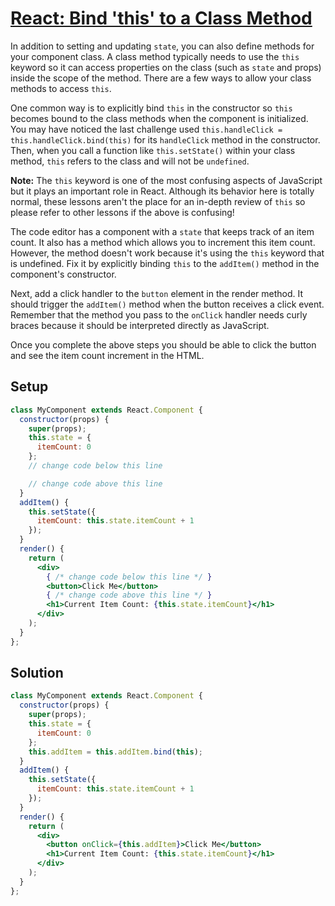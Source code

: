 # [React: Bind 'this' to a Class Method](https://learn.freecodecamp.org/front-end-libraries/react/bind-this-to-a-class-method)

In addition to setting and updating `state`, you can also define methods for your component class. A class method typically needs to use the `this` keyword so it can access properties on the class (such as `state` and props) inside the scope of the method. There are a few ways to allow your class methods to access `this`.

One common way is to explicitly bind `this` in the constructor so `this` becomes bound to the class methods when the component is initialized. You may have noticed the last challenge used `this.handleClick = this.handleClick.bind(this)` for its `handleClick` method in the constructor. Then, when you call a function like `this.setState()` within your class method, `this` refers to the class and will not be `undefined`.

**Note:** The `this` keyword is one of the most confusing aspects of JavaScript but it plays an important role in React. Although its behavior here is totally normal, these lessons aren't the place for an in-depth review of `this` so please refer to other lessons if the above is confusing!


The code editor has a component with a `state` that keeps track of an item count. It also has a method which allows you to increment this item count. However, the method doesn't work because it's using the `this` keyword that is undefined. Fix it by explicitly binding `this` to the `addItem()` method in the component's constructor.

Next, add a click handler to the `button` element in the render method. It should trigger the `addItem()` method when the button receives a click event. Remember that the method you pass to the `onClick` handler needs curly braces because it should be interpreted directly as JavaScript.

Once you complete the above steps you should be able to click the button and see the item count increment in the HTML.

## Setup
```jsx
class MyComponent extends React.Component {
  constructor(props) {
    super(props);
    this.state = {
      itemCount: 0
    };
    // change code below this line

    // change code above this line
  }
  addItem() {
    this.setState({
      itemCount: this.state.itemCount + 1
    });
  }
  render() {
    return (
      <div>
        { /* change code below this line */ }
        <button>Click Me</button>
        { /* change code above this line */ }
        <h1>Current Item Count: {this.state.itemCount}</h1>
      </div>
    );
  }
};
```

## Solution
```jsx
class MyComponent extends React.Component {
  constructor(props) {
    super(props);
    this.state = {
      itemCount: 0
    };
    this.addItem = this.addItem.bind(this);
  }
  addItem() {
    this.setState({
      itemCount: this.state.itemCount + 1
    });
  }
  render() {
    return (
      <div>
        <button onClick={this.addItem}>Click Me</button>
        <h1>Current Item Count: {this.state.itemCount}</h1>
      </div>
    );
  }
};
```